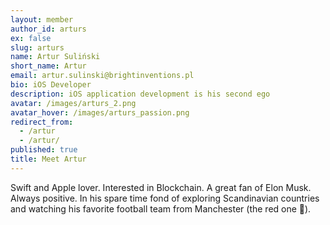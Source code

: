 ```yaml
---
layout: member
author_id: arturs
ex: false
slug: arturs
name: Artur Suliński
short_name: Artur
email: artur.sulinski@brightinventions.pl
bio: iOS Developer
description: iOS application development is his second ego
avatar: /images/arturs_2.png
avatar_hover: /images/arturs_passion.png
redirect_from:
  - /artur
  - /artur/
published: true
title: Meet Artur
---
```

Swift and Apple lover. Interested in Blockchain. A great fan of Elon Musk. Always positive. In his spare time fond of exploring Scandinavian countries and watching his favorite football team from Manchester (the red one 🙂).